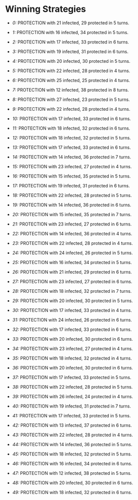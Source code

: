 # Winning Strategies

* _0:_ PROTECTION with 21 infected, 29 protected in 5 turns.


* _1:_ PROTECTION with 16 infected, 34 protected in 5 turns.


* _2:_ PROTECTION with 17 infected, 33 protected in 6 turns.


* _3:_ PROTECTION with 19 infected, 31 protected in 6 turns.


* _4:_ PROTECTION with 20 infected, 30 protected in 5 turns.


* _5:_ PROTECTION with 22 infected, 28 protected in 4 turns.


* _6:_ PROTECTION with 25 infected, 25 protected in 4 turns.


* _7:_ PROTECTION with 12 infected, 38 protected in 8 turns.


* _8:_ PROTECTION with 27 infected, 23 protected in 5 turns.


* _9:_ PROTECTION with 22 infected, 28 protected in 4 turns.


* _10:_ PROTECTION with 17 infected, 33 protected in 6 turns.


* _11:_ PROTECTION with 18 infected, 32 protected in 6 turns.


* _12:_ PROTECTION with 18 infected, 32 protected in 5 turns.


* _13:_ PROTECTION with 17 infected, 33 protected in 6 turns.


* _14:_ PROTECTION with 14 infected, 36 protected in 7 turns.


* _15:_ PROTECTION with 23 infected, 27 protected in 4 turns.


* _16:_ PROTECTION with 15 infected, 35 protected in 5 turns.


* _17:_ PROTECTION with 19 infected, 31 protected in 6 turns.


* _18:_ PROTECTION with 22 infected, 28 protected in 5 turns.


* _19:_ PROTECTION with 14 infected, 36 protected in 6 turns.


* _20:_ PROTECTION with 15 infected, 35 protected in 7 turns.


* _21:_ PROTECTION with 23 infected, 27 protected in 6 turns.


* _22:_ PROTECTION with 14 infected, 36 protected in 4 turns.


* _23:_ PROTECTION with 22 infected, 28 protected in 4 turns.


* _24:_ PROTECTION with 24 infected, 26 protected in 5 turns.


* _25:_ PROTECTION with 16 infected, 34 protected in 5 turns.


* _26:_ PROTECTION with 21 infected, 29 protected in 6 turns.


* _27:_ PROTECTION with 23 infected, 27 protected in 6 turns.


* _28:_ PROTECTION with 18 infected, 32 protected in 7 turns.


* _29:_ PROTECTION with 20 infected, 30 protected in 5 turns.


* _30:_ PROTECTION with 17 infected, 33 protected in 4 turns.


* _31:_ PROTECTION with 24 infected, 26 protected in 6 turns.


* _32:_ PROTECTION with 17 infected, 33 protected in 6 turns.


* _33:_ PROTECTION with 20 infected, 30 protected in 6 turns.


* _34:_ PROTECTION with 23 infected, 27 protected in 4 turns.


* _35:_ PROTECTION with 18 infected, 32 protected in 4 turns.


* _36:_ PROTECTION with 20 infected, 30 protected in 6 turns.


* _37:_ PROTECTION with 17 infected, 33 protected in 5 turns.


* _38:_ PROTECTION with 22 infected, 28 protected in 5 turns.


* _39:_ PROTECTION with 26 infected, 24 protected in 4 turns.


* _40:_ PROTECTION with 19 infected, 31 protected in 7 turns.


* _41:_ PROTECTION with 17 infected, 33 protected in 5 turns.


* _42:_ PROTECTION with 13 infected, 37 protected in 6 turns.


* _43:_ PROTECTION with 22 infected, 28 protected in 4 turns.


* _44:_ PROTECTION with 14 infected, 36 protected in 5 turns.


* _45:_ PROTECTION with 18 infected, 32 protected in 5 turns.


* _46:_ PROTECTION with 16 infected, 34 protected in 6 turns.


* _47:_ PROTECTION with 12 infected, 38 protected in 5 turns.


* _48:_ PROTECTION with 20 infected, 30 protected in 6 turns.


* _49:_ PROTECTION with 18 infected, 32 protected in 6 turns.


